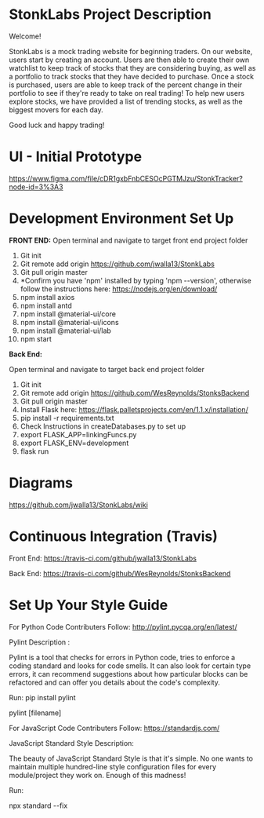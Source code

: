 # StonkLabs Project Description
Welcome!

StonkLabs is a mock trading website for beginning traders.
On our website, users start by creating an account. Users are then able to create their own watchlist
to keep track of stocks that they are considering buying, as well as a portfolio to track stocks that 
they have decided to purchase. Once a stock is purchased, users are able to keep track of the percent
change in their portfolio to see if they're ready to take on real trading! To help new users explore 
stocks, we have provided a list of trending stocks, as well as the biggest movers for each day. 

Good luck and happy trading!



# UI - Initial Prototype
https://www.figma.com/file/cDR1gxbFnbCESOcPGTMJzu/StonkTracker?node-id=3%3A3


# Development Environment Set Up
**FRONT END:**
Open terminal and navigate to target front end project folder
1) Git init 
2) Git remote add origin https://github.com/jwalla13/StonkLabs
3) Git pull origin master
4) *Confirm you have 'npm' installed by typing 'npm --version', otherwise follow the instructions here: https://nodejs.org/en/download/ 
5) npm install axios
6) npm install antd
7) npm install @material-ui/core
8) npm install @material-ui/icons
9) npm install @material-ui/lab
10) npm start

**Back End:**

Open terminal and navigate to target back end project folder
1) Git init
2) Git remote add origin https://github.com/WesReynolds/StonksBackend
3) Git pull origin master
4) Install Flask here: https://flask.palletsprojects.com/en/1.1.x/installation/ 
5) pip install -r requirements.txt
7) Check Instructions in createDatabases.py to set up 
8) export FLASK_APP=linkingFuncs.py
9) export FLASK_ENV=development
10) flask run

# Diagrams
https://github.com/jwalla13/StonkLabs/wiki


# Continuous Integration (Travis)

Front End: https://travis-ci.com/github/jwalla13/StonkLabs

Back End: https://travis-ci.com/github/WesReynolds/StonksBackend


# Set Up Your Style Guide

For Python Code Contributers Follow: http://pylint.pycqa.org/en/latest/

Pylint Description : 

Pylint is a tool that checks for errors in Python code, tries to enforce a coding standard and looks for code smells. 
It can also look for certain type errors, it can recommend suggestions about how particular blocks can be refactored 
and can offer you details about the code's complexity.

Run: 
pip install pylint

pylint [filename]

For JavaScript Code Contributers Follow: https://standardjs.com/

JavaScript Standard Style Description:

The beauty of JavaScript Standard Style is that it's simple. No one wants to maintain 
multiple hundred-line style configuration files for every module/project they work on. 
Enough of this madness!

Run:

npx standard --fix 
